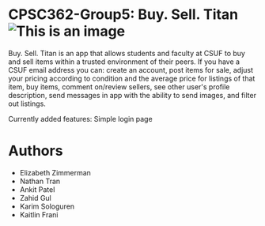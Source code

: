# CPSC362-Group5: Buy. Sell. Titan ![This is an image](https://www.textbookrush.com/images/home/clips/home_clip_buybacks.jpg)

Buy. Sell. Titan is an app that allows students and faculty at CSUF to buy and sell items within a trusted environment of their peers.  If you have a CSUF email address you can: create an account, post items for sale, adjust your pricing according to condition and the average price for listings of that item, buy items, comment on/review sellers, see other user's profile description, send messages in app with the ability to send images, and filter out listings.

Currently added features:
Simple login page 

# Authors
- Elizabeth Zimmerman
- Nathan Tran
- Ankit Patel
- Zahid Gul
- Karim Sologuren
- Kaitlin Frani
